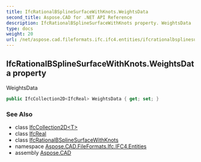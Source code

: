 ```yaml
---
title: IfcRationalBSplineSurfaceWithKnots.WeightsData
second_title: Aspose.CAD for .NET API Reference
description: IfcRationalBSplineSurfaceWithKnots property. WeightsData
type: docs
weight: 20
url: /net/aspose.cad.fileformats.ifc.ifc4.entities/ifcrationalbsplinesurfacewithknots/weightsdata/
---
```

## IfcRationalBSplineSurfaceWithKnots.WeightsData property

WeightsData

```csharp
public IfcCollection2D<IfcReal> WeightsData { get; set; }
```

### See Also

* class [IfcCollection2D&lt;T&gt;](../../../aspose.cad.fileformats.ifc/ifccollection2d-1/)
* class [IfcReal](../../../aspose.cad.fileformats.ifc.ifc4.types/ifcreal/)
* class [IfcRationalBSplineSurfaceWithKnots](../)
* namespace [Aspose.CAD.FileFormats.Ifc.IFC4.Entities](../../ifcrationalbsplinesurfacewithknots/)
* assembly [Aspose.CAD](../../../)


